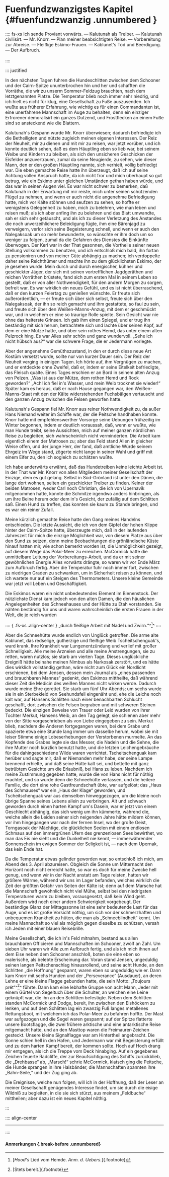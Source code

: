 # Fuenfundzwanzigstes Kapitel {#fuenfundzwanzig .unnumbered }

:::: fs-xs
Ich sende Proviant vorwärts. — Kalutunah als Treiber. — Kalutunah civilisirt. —
Mr. Knorr. — Plan meiner beabsichtigten Reise. — Vorbereitung zur Abreise. —
Fleißige Eskimo-Frauen. — Kablunet's Tod und Beerdigung. — Der Aufbruch.
<br/><br />
::::

::: justified

In den nächsten Tagen fuhren die Hundeschlitten zwischen dem Schooner und der
Cairn-Spitze ununterbrochen hin und her und schafften die Vorräthe, die wir zu
unserm Sommer-Feldzug brauchten, nach dem letztgenannten Platze. Die Temperatur
blieb noch immer sehr niedrig, und ich hielt es nicht für klug, eine
Gesellschaft zu Fuße auszusenden. Ich wußte aus früherer Erfahrung, wie wichtig
es für einen Commandanten ist, eine unerfahrene Mannschaft im Auge zu behalten,
denn ein einziger Erfrorener demoralisirt ein ganzes Dutzend, und Frostflecken
an einem Fuße sind so ansteckend wie die Blattern.

Kalutunah's Gespann wurde Mr. Knorr überwiesen; dadurch befriedigte ich die
Betheiligten und nützte zugleich meinen eigenen Interessen. Der Reiz der
Neuheit, mir zu dienen und mit mir zu reisen, war jetzt vorüber, und ich konnte
deutlich sehen, daß es dem Häuptling eben so lieb war, bei seinem Weibe und
Kindern zu bleiben, als sich den unsicheren Geschicken der Eisfelder
anzuvertrauen, zumal da seine Neugierde, zu sehen, wie dieser Mann, den er den
großen Häuptling nannte, sich verhielt, völlig befriedigt war. Die eben gemachte
Reise hatte ihn überzeugt, daß ich auf seine Achtung vollen Anspruch hatte, da
ich nicht fror und mich überhaupt so gut betrug, wie ein Eskimo unter gleichen
Umständen gethan haben würde, und das war in seinen Augen viel. Es war nicht
schwer zu bemerken, daß Kalutunah in der Erwartung mit mir reiste, mich unter
seinen schützenden Flügel zu nehmen, und wenn er auch nicht die angenehme
Befriedigung hatte, mich vor Kälte stöhnen und seufzen zu sehen, so hoffte er
wenigstens Gelegenheit zu haben, mich zu belehren, wie man leben und reisen muß;
als ich aber anfing ihn zu belehren und das Blatt umwandte, sah er sich sehr
getäuscht, und als ich zu dieser Verletzung des Anstandes die noch
unverzeihlichere Beleidigung fügte, ihm eine Bärenjagd zu verweigern, verlor
sich seine Begeisterung schnell, und wenn er auch den Nalegaksoak um so mehr
bewunderte, so wünschte er ihm doch um so weniger zu folgen, zumal da die
Gefahren des Dienstes die Einkünfte überwogen. Der Kerl war in der That
gesonnen, die Vortheile seiner neuen Stellung vollkommen zu benutzen, und ich
entschloß mich bald, ihn fortan zu pensioniren und von meiner Güte abhängig zu
machen; ich verdoppelte daher seine Reichthümer und machte ihn zu dem
glücklichsten Eskimo, der je gesehen wurde. Mein durch und durch energischer,
kühner und geschickter Jäger, der sich mit seinen vortrefflichen Jagdgeräthen
und reichen Vorräthen brüstete, fand sich zum ersten Mal in seinem Leben so
gestellt, daß er von aller Nothwendigkeit, für den andern Morgen zu sorgen,
befreit war. Es war wirklich ein neues Gefühl, und es ist nicht überraschend,
daß er den kurzen Feiertag zu genießen wünschte. Er freute sich außerordentlich,
— er freute sich über sich selbst, freute sich über den Nalegaksoak, der ihn so
reich gemacht und ihm gestattete, so faul zu sein, und freute sich über den
Weißen-Manns-Anzug, mit dem er geschmückt war, und in welchem er eine so
traurige Rolle spielte. Sein Gesicht war nie ohne das heiterste Grinsen. Ich gab
ihm einen Spiegel, und er trug ihn beständig mit sich herum, betrachtete sich
und lachte über seinen Kopf, auf dem er eine Mütze hatte, und über sein rothes
Hemd, das unter einem alten Pelzrock hing. Es war Alles sehr schön und ganz
wundervoll. „Sehe ich nicht hübsch aus?“ war die schwere Frage, die er Jedermann
vorlegte.

Aber der angenehme Gemüthszustand, in den er durch diese neue Art Kostüm
versetzt wurde, sollte nur von kurzer Dauer sein. Der Reiz der Neuheit verging
in einigen Tagen. Ich hörte auf, ihm Vergnügen zu machen, und er entdeckte ohne
Zweifel, daß er, indem er seine Eitelkeit befriedigte, das Fleisch quälte. Eines
Tages erschien er an Bord in seinem alten Anzug von Pelzen. „Was ist aus der
Mütze, dem rothen Hemd und Rock geworden?“ „Ach! ich fiel in's Wasser, und mein
Weib trocknet sie wieder!“ Später kam es heraus, daß er nach Hause gegangen war,
den Weißen-Manns-Staat mit den der Kälte widerstehenden Fuchsbälgen vertauscht
und den ganzen Anzug zwischen die Felsen geworfen hatte.

Kalutunah's Gespann fiel Mr. Knorr aus reiner Nothwendigkeit zu, da außer Hans
Niemand weiter im Schiffe war, der die Peitsche handhaben konnte. Knorr hatte
mit empfehlenswerther Vorsorge seine Uebungen frühzeitig im Winter begonnen,
indem er deutlich voraussah, daß, wenn er wußte, wie man Hunde treibt, seine
Aussichten, mich auf meiner ganzen nördlichen Reise zu begleiten, sich
wahrscheinlich nicht verminderten. Die Arbeit kam eigentlich einem der Matrosen
zu; aber das Feld stand Allen in gleicher Weise offen, und der junge Herr, der
fand, daß amtliche Würde seinem Ehrgeiz im Wege stand, zögerte nicht lange in
seiner Wahl und griff mit einem Eifer zu, den ich sogleich zu schätzen wußte.

Ich habe anderwärts erwähnt, daß das Hundetreiben keine leichte Arbeit ist. In
der That war Mr. Knorr von allen Mitgliedern meiner Gesellschaft der Einzige,
dem es gut gelang. Selbst in Süd-Grönland ist unter den Dänen, die lange dort
wohnen, selten ein geschickter Treiber zu finden. Keiner der beiden Matrosen,
weder Carl noch Christian, die ich von Upernavik mitgenommen hatte, konnte die
Schmitze irgendwo anders hinbringen, als um ihre Beine herum oder dem in's
Gesicht, der zufällig auf dem Schlitten saß. Einen Hund zu treffen, das konnten
sie kaum zu Stande bringen, und es war ein reiner Zufall. 

Meine kürzlich gemachte Reise hatte den Gang meines Handelns entschieden. Die
letzte Aussicht, die ich von dem Gipfel der hohen Klippe hinter der Cairn-Spitze
hatte, überzeugte mich, daß in der laufenden Jahreszeit für mich die einzige
Möglichkeit war, von diesem Platze aus über den Sund zu setzen, denn meine
Beobachtungen die grönländische Küste hinauf hatten mir, wie schon bemerkt
worden ist, die Unmöglichkeit gezeigt, auf diesem Wege das Polar-Meer zu
erreichen. McCormick hatte die unmittelbare Leitung der Vorbereitungs-Arbeit,
und da er mit seiner gewöhnlichen Energie Alles vorwärts drängte, so waren wir
vor Ende März zum Aufbruch fertig. Aber die Temperatur fuhr noch immer fort,
zwischen zu niedrigen Graden zu schwanken, um in Sicherheit reisen zu können,
und ich wartete nur auf ein Steigen des Thermometers. Unsere kleine Gemeinde war
jetzt voll Leben und Geschäftigkeit.

Die Eskimos waren ein nicht unbedeutendes Element im Bienenstock. Der
nützlichste Dienst kam jedoch von den alten Damen, die den häuslichen
Angelegenheiten des Schneehauses und der Hütte zu Etah vorstanden. Sie nähten
beständig für uns und waren wahrscheinlich die ersten Frauen in der Welt, die je
reich wurden 

:::: { .fs-xs .align-center }
„durch fleißige Arbeit mit Nadel und Zwirn.“^[^2500]^
::::

Aber die Schneehütte wurde endlich von Unglück getroffen. Die arme alte
Kablunet, das redselige, gutherzige und fleißige Weib Tscheitschenguak's, ward
krank. Ihre Krankheit war Lungenentzündung und verlief mit großer Schnelligkeit.
Alle meine Arzneien und alle meine Anstrengungen, sie zu retten, waren nutzlos;
sie starb am vierten Tage. Dieses unglückliche Ereigniß hätte beinahe meinen
Nimbus als Narkosak zerstört, und es hätte dies wirklich vollständig gethan,
wäre nicht zum Glück ein Nordlicht erschienen, bei dem Jensen, dessen mein
Journal als „eines passenden und brauchbaren Mannes“ gedenkt, den Eskimos
mittheilte, daß während dieser Zeit die Medicin des weißen Mannes nicht wirken
werde. Dadurch wurde meine Ehre gerettet. Sie starb um fünf Uhr Abends; um sechs
wurde sie in ein Sterbekleid von Seehundsfell eingenäht und, ehe die Leiche noch
kalt war, auf Hansens Schlitten nach einer benachbarten Schlucht geschafft, dort
zwischen die Felsen begraben und mit schweren Steinen bedeckt. Die einzigen
Beweise von Trauer oder Leid wurden von ihrer Tochter Merkut, Hansens Weib, an
den Tag gelegt, sie schienen aber mehr von der Sitte vorgeschrieben als von
Liebe eingegeben zu sein. Merkut blieb, nachdem die Anderen fortgegangen waren,
bei dem Grabe und spazierte etwa eine Stunde lang immer um dasselbe herum, wobei
sie mit leiser Stimme einige Lobeserhebungen der Verstorbenen murmelte. An das
Kopfende des Grabes legte sie das Messer, die Nadeln und die Sehne, die ihre
Mutter noch kürzlich benutzt hatte, und die letzten Leichengebräuche für die
dahingeschiedene Wilde waren verrichtet. Tscheitschenguak kam herüber und sagte
mir, daß er Niemanden mehr habe, der seine Lampe brennend erhielte, und daß
seine Hütte kalt sei, und bettelte mit ganz betrübtem Gesichte um die Erlaubniß,
bei Hans zu leben. Nachdem ich meine Zustimmung gegeben hatte, wurde die von
Hans nicht für nöthig erachtet, und so wurde denn die Schneehütte verlassen, und
die heitere Familie, die dort eine rohe Gastfreundschaft übte, war aufgelöst;
das „Haus des Schmauses“ war ein „Haus der Klage“ geworden, und Tscheitschenguak
war aus demselben hinweggezogen, um die kleine noch übrige Spanne seines Lebens
allein zu verbringen. Alt und schwach geworden durch einen harten Kampf um's
Dasein, war er jetzt von einem Geschlecht abhängig, das sich wenig um ihn
kümmerte, während die, welche allein die Leiden seiner sich neigenden Jahre
hätte mildern können, vor ihm hingegangen war nach der fernen Insel, wo der
große Geist, Torngasoak der Mächtige, die glücklichen Seelen mit einem endlosen
Schmaus auf den immergrünen Ufern des grenzenlosen Sees bewirthet, wo man das
Eis nie sieht und die Dunkelheit nie kennt, — immerwährender Sonnenschein im
ewigen Sommer der Seligkeit ist, — nach dem Upernak, das kein Ende hat.

Da die Temperatur etwas gelinder geworden war, so entschloß ich mich, am Abend
des 3. April abzureisen. Obgleich die Sonne um Mitternacht den Horizont noch
nicht erreicht hatte, so war es doch für meine Zwecke hell genug, und wenn wir
in der Nacht anstatt am Tage reisten, hatten wir größere Wärme, während wir uns
im Lager befanden, welches wirklich die Zeit der größten Gefahr von Seiten der
Kälte ist; denn auf dem Marsche hat die Mannschaft gewöhnlich nicht viel Mühe,
selbst bei den niedrigsten Temperaturen warm zu bleiben, vorausgesetzt, daß kein
Wind geht. Außerdem wird noch einer andern Schwierigkeit vorgebeugt. Der
beständige Glanz der Mittagssonne ist eine sehr bedeutende Last für das Auge,
und es ist große Vorsicht nöthig, um sich vor der schmerzhaften und unbequemen
Krankheit zu hüten, die man als „Schneeblindheit“ kennt. Um meine Mannschaft so
viel als möglich gegen dieselbe zu schützen, versah ich Jeden mit einer blauen
Reisebrille.

Meine Gesellschaft, die ich in's Feld mitnahm, bestand aus allen brauchbaren
Officieren und Mannschaften im Schooner, zwölf an Zahl. Um sieben Uhr waren wir
Alle zum Aufbruch fertig, und als ich mich ihnen auf dem Eise neben dem Schooner
anschloß, boten sie eine eben so malerische, als belebte Erscheinung dar. Voran
stand Jensen, ungeduldig seinen langen Peitschenschlag hinausrollend, und seine
acht Hunde, an den Schlitten „die Hoffnung“ gespannt, waren eben so ungeduldig
wie er. Dann kam Knorr mit sechs Hunden und der „Perseverance“ (Ausdauer), an
deren Lehne er eine kleine Flagge gebunden hatte, die sein Motto: „Toujours
prét“^[^2501]^ führte. Dann kam eine lebhafte Gruppe von acht Mann, Jeder mit einem
Gürtel von Segeltuch über die Schulter, an welchen eine Leine geknüpft war, die
ihn an den Schlitten befestigte. Neben dem Schlitten standen McCormick und
Dodge, bereit, ihn zwischen den Eishöckern zu lenken, und auf dem Schlitten lag
ein zwanzig Fuß langes metallenes Rettungsboot, mit welchem ich das Polar-Meer
zu befahren hoffte. Der Mast war aufgezogen und die Segel waren gespannt; auf
der Spitze flatterte unsere Bootsflagge, die zwei frühere arktische und eine
antarktische Reise mitgemacht hatte, und an den Masttop waren die
Freimaurer-Zeichen gesteckt. Unsere kleine Signalflagge war am Hintertheil
angebracht. Die Sonne schien hell in den Hafen, und Jedermann war mit
Begeisterung erfüllt und zu dem harten Kampf bereit, der kommen sollte. Hoch auf
Hoch drang mir entgegen, als ich die Treppe vom Deck hinabging. Auf ein
gegebenes Zeichen feuerte Radcliffe, der zur Beaufsichtigung des Schiffs
zurückblieb, die „Drehbasse“ ab, „Marsch!“ schrie McCormick, klatsch ging die
Peitsche, die Hunde sprangen in ihre Halsbänder, die Mannschaften spannten ihre
„Bahn-Seile,“ und der Zug ging ab.

Die Ereignisse, welche nun folgen, will ich in der Hoffnung, daß der Leser an
meiner Gesellschaft genügendes Interesse findet, um sie durch die eisige Wildniß
zu begleiten, in die sie sich stürzt, aus meinem „Feldbuche“ mittheilen; aber
dazu ist ein neues Kapitel nöthig.

:::

:::: align-center
****
::::

#### **Anmerkungen** {.break-before .unnumbered}

[^2500]: [*Hood's* Lied vom Hemde. *Anm. d. Uebers.*]{.footnote}

[^2501]: [Stets bereit.]{.footnote}
